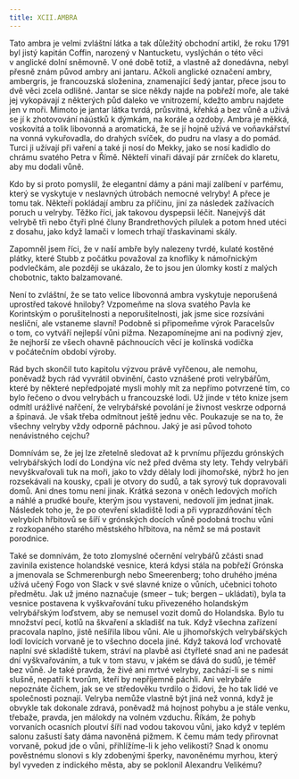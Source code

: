 ```yaml
---
title: XCII.AMBRA
---
```


Tato ambra je velmi zvláštní látka a tak důležitý obchodní artikl, že roku 1791 byl jistý kapitán Coffin, narozený v Nantucketu, vyslýchán o této věci v anglické dolní sněmovně. V oné době totiž, a vlastně až donedávna, nebyl přesně znám původ ambry ani jantaru. Ačkoli anglické označení ambry, ambergris, je francouzská složenina, znamenající šedý jantar, přece jsou to dvě věci zcela odlišné. Jantar se sice někdy najde na pobřeží moře, ale také jej vykopávají z některých půd daleko ve vnitrozemí, kdežto ambru najdete jen v moři. Mimoto je jantar látka tvrdá, průsvitná, křehká a bez vůně a užívá se jí k zhotovování náústků k dýmkám, na korále a ozdoby. Ambra je měkká, voskovitá a tolik libovonná a aromatická, že se jí hojně užívá ve voňavkářství na vonná vykuřovadla, do drahých svíček, do pudru na vlasy a do pomád. Turci ji užívají při vaření a také ji nosí do Mekky, jako se nosí kadidlo do chrámu svatého Petra v Římě. Někteří vinaři dávají pár zrníček do klaretu, aby mu dodali vůně.

Kdo by si proto pomyslil, že elegantní dámy a páni mají zalíbení v parfému, který se vyskytuje v neslavných útrobách nemocné velryby! A přece je tomu tak. Někteří pokládají ambru za příčinu, jiní za následek zažívacích poruch u velryby. Těžko říci, jak takovou dyspepsii léčit. Nanejvýš dát velrybě tři nebo čtyři plné čluny Brand­rethových pilulek a potom hned utéci z dosahu, jako když lamači v lomech trhají třaskavinami skály.

Zapomněl jsem říci, že v naší ambře byly nalezeny tvrdé, kulaté kostěné plátky, které Stubb z počátku považoval za knoflíky k námořnickým podvlečkám, ale později se ukázalo, že to jsou jen úlomky kostí z malých chobotnic, takto balzamované.

Není to zvláštní, že se tato velice libovonná ambra vyskytuje neporušená uprostřed takové hniloby? Vzpomeňme na slova svatého Pavla ke Korintským o porušitelnosti a neporušitelnosti, jak jsme sice rozsíváni nesliční, ale vstaneme slavní! Podobně si připomeňme výrok Paracelsův o tom, co vytváří nejlepší vůni pižma. Nezapomínejme ani na podivný zjev, že nejhorší ze všech ohavně páchnoucích věcí je kolínská vodička v počátečním období výroby.

Rád bych skončil tuto kapitolu výzvou právě vyřčenou, ale nemohu, poněvadž bych rád vyvrátil obvinění, často vznášené proti velrybářům, které by některé nepředpojaté mysli mohly mít za nepřímo potvrzené tím, co bylo řečeno o dvou velrybách u francouzské lodi. Už jinde v této knize jsem odmítl urážlivé nařčení, že velrybářské povolání je živnost veskrze odporná a špinavá. Je však třeba odmítnout ještě jednu věc. Poukazuje se na to, že všechny velryby vždy odporně páchnou. Jaký je asi původ tohoto nenávistného cejchu?

Domnívám se, že jej lze zřetelně sledovat až k prvnímu příjezdu grónských velrybářských lodí do Londýna víc než před dvěma sty lety. Tehdy velrybáři nevyškvařovali tuk na moři, jako to vždy dělaly lodi jihomořské, nýbrž ho jen rozsekávali na kousky, cpali je otvory do sudů, a tak syrový tuk dopravovali domů. Ani dnes tomu není jinak. Krátká sezona v oněch ledových mořích a náhlé a prudké bouře, kterým jsou vystaveni, nedovolí jim jednat jinak. Následek toho je, že po otevření skladiště lodi a při vyprazdňování těch velrybích hřbitovů se šíří v grónských docích vůně podobná trochu vůni z rozkopaného starého městského hřbitova, na němž se má postavit porodnice.

Také se domnívám, že toto zlomyslné očernění velrybářů zčásti snad zavinila existence holandské vesnice, která kdysi stála na pobřeží Grónska a jmenovala se Schmerenburgh nebo Smeerenberg; toho druhého jména užívá učený Fogo von Slack v své slavné knize o vůních, učebnici tohoto předmětu. Jak už jméno naznačuje (smeer – tuk; bergen – ukládati), byla ta vesnice postavena k vyškvařování tuku přivezeného holandským velrybářským loďstvem, aby se nemusel vozit domů do Holandska. Bylo tu množství pecí, kotlů na škvaření a skladišť na tuk. Když všechna zařízení pracovala naplno, jistě nešířila libou vůni. Ale u jihomořských velrybářských lodí lovících vorvaně je to všechno docela jiné. Když taková loď vrchovatě naplní své skladiště tukem, stráví na plavbě asi čtyřleté snad ani ne padesát dní vyškvařováním, a tuk v tom stavu, v jakém se dává do sudů, je téměř bez vůně. Je také pravda, že živé ani mrtvé velryby, zachází-li se s nimi slušně, nepatří k tvorům, kteří by nepříjemně páchli. Ani velrybáře nepoznáte čichem, jak se ve středověku tvrdilo o židovi, že ho tak lidé ve společnosti poznají. Velryba nemůže vlastně být jiná než vonná, když je obvykle tak dokonale zdravá, poněvadž má hojnost pohybu a je stále venku, třebaže, pravda, jen málokdy na volném vzduchu. Říkám, že pohyb vorvaních ocasních ploutví šíří nad vodou takovou vůni, jako když v teplém salonu zašustí šaty dáma navoněná pižmem. K čemu mám tedy přirovnat vorvaně, pokud jde o vůni, přihlížíme-li k jeho velikosti? Snad k onomu pověstnému slonovi s kly zdobenými šperky, navoněnému myrhou, který byl vyveden z indického města, aby se poklonil Alexandru Velikému?
